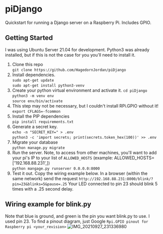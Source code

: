 # piDjango
Quickstart for running a Django server on a Raspberry Pi. Includes GPIO.

## Getting Started
I was using Ubuntu Server 21.04 for development. Python3 was already installed, but if this is not the case for you you'll need to install it. 

1. Clone this repo  
`git clone https://github.com/HagedornJordan/piDjango`
2. Install dependencies.  
`sudo apt-get update`  
`sudo apt-get install python3-venv`
3. Create your python virtual environment and activate it.
`cd piDjango`  
`python3 -m venv env`  
`source env/bin/activate`  
4. This step may not be necessary, but I couldn't install RPi.GPIO without it!  
`export CFLAGS=-fcommon`
5. Install the PIP dependencies  
`pip install requirements.txt`  
6. Generate a secret key.  
`echo -n "SECRET_KEY=" > .env`  
`python3 -c 'import secrets; print(secrets.token_hex(100))' >> .env`  
7. Migrate your database  
`python manage.py migrate`  
8. Run the server. Note, to access from other machines, you'll want to add your pi's IP to your list of `ALLOWED_HOSTS` (example: ALLOWED_HOSTS=['192.168.88.231',])  
`python mangage.py runserver 0.0.0.0:8000` 
9. Test it out. Copy the wiring example below. In a browser (within the same network) send the request `http://192.168.88.231:8000/blink/?pin=23&blinks=5&pause=.25` Your LED connected to pin 23 should blink 5 times with a .25 second delay. 


## Wiring example for blink.py
Note that blue is ground, and green is the pin you want blink.py to use. I used pin 23. To find a pinout diagram, just Google `Rpi.GPIO pinout for Raspberry pi <your_revision>` 
![IMG_20210927_231336980](https://user-images.githubusercontent.com/60068272/135017034-85df56d9-ec6b-43a3-96b6-e74554e8bc3a.jpg)
